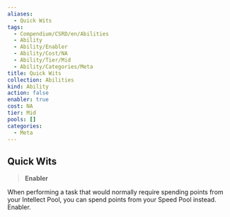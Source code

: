 ```yaml
---
aliases:
  - Quick Wits
tags:
  - Compendium/CSRD/en/Abilities
  - Ability
  - Ability/Enabler
  - Ability/Cost/NA
  - Ability/Tier/Mid
  - Ability/Categories/Meta
title: Quick Wits
collection: Abilities
kind: Ability
action: false
enabler: true
cost: NA
tier: Mid
pools: []
categories:
  - Meta
---
```

## Quick Wits    
>**Enabler**  
    
When performing a task that would normally require spending points from your Intellect Pool, you can spend points from your Speed Pool instead. Enabler.
